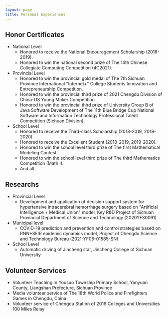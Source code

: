 ```yaml
---
layout: page
title: Personal Experiences
---
```

## Honor Certificates

* National Level
  * Honored to receive the National Encouragement Scholarship (2018-2019).
  * Honored to win the national second prize of The 14th Chinese Collegiate Computing Competition (4C2021).
* Provincial Level
  * Honored to win the provincial gold medal of The 7th Sichuan Province International "Internet+" College Students Innovation and Entrepreneurship Competition.
  * Honored to win the provincial third prize of 2021 Chengdu Division of China-US Young Maker Competition.
  * Honored to win the provincial third prize of University Group B of Java Software Development of The 11th Blue Bridge Cup National Software and Information Technology Professional Talent Competition (Sichuan Division).
* School Level 
  * Honored to receive the Third-class Scholarship (2018-2019, 2019-2020).
  * Honored to receive the Excellent Student (2018-2019, 2019-2020).
  * Honored to win the school level third prize of The first Mathematical Modeling Contest.
  * Honored to win the school level third prize of The third Mathematics Competition (Math I).
  * And all.

## Researchs

* Provincial Level
  * Development and application of decision support system for hypertensive intracerebral hemorrhage surgery based on "Artificial Intelligence + Medical Union" model, Key R&D Project of Sichuan Provincial Department of Science and Technology (2020YFS0091)
* Municipal level
  * COVID-19 prediction and prevention and control strategies based on RNN+SEIR epidemic dynamics model, Project of Chengdu Science and Technology Bureau (2021-YF05-01585-SN)
* School Level
  * Automatic driving of Jincheng star, Jincheng College of Sichuan University

## Volunteer Services

*  Volunteer Teaching in Yousuo Township Primary School, Yanyuan County, Liangshan Prefecture, Sichuan Province
*  Media volunteer service of The 18th World Police and Firefighters Games in Chengdu, China
*  Volunteer service of Chengdu Station of 2019 Colleges and Universities 100 Miles Relay
